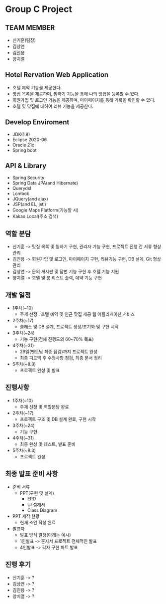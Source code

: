 # Group C Project

## TEAM MEMBER

- 신기훈(팀장)
- 김상연
- 김진용
- 양치열

## Hotel Rervation Web Application
  - 호텔 예약 기능을 제공한다.
  - 맛집 목록을 제공하며, 찜하기 기능을 통해 나의 맛집을 등록할 수 있다.
  - 회원가입 및 로그인 기능을 제공하며, 마이페이지를 통해 기록을 확인할 수 있다.
  - 호텔 및 맛집에 대하여 리뷰 기능을 제공한다.

## Develop Enviroment
  - JDK(1.8)
  - Eclipse 2020-06
  - Oracle 21c
  - Spring boot
  
## API & Library
  - Spring Security
  - Spring Data JPA(and Hibernate)
  - Querydsl
  - Lombok
  - JQuery(and ajax)
  - JSP(and EL, jstl)
  - Google Maps Flatform(가능할 시)
  - Kakao Local(주소 검색)

## 역할 분담

- 신기훈 -> 맛집 목록 및 찜하기 구현, 관리자 기능 구현, 프로젝트 진행 간 서류 형상관리
- 김진용 -> 회원가입 및 로그인, 마이페이지 구현, 리뷰기능 구현, DB 설계, Git 형상관리
- 김상연 -> 문의 게시판 및 답변 기능 구현 후 호텔 기능 지원
- 양치열 -> 호텔 및 룸 리스트 출력, 예약 기능 구현

## 개발 일정

- 1주차(~10)
  - 주제 선정 : 호텔 예약 및 인근 맛집 제공 웹 어플리케이션 서비스
- 2주차(~17)
  - 클래스 및 DB 설계, 프로젝트 생성/초기화 및 구현 시작
- 3주차(~24)
  - 기능 구현(전체 진행도의 60~70% 목표)
- 4주차(~31)
  - 29일(멘토님 최종 점검)까지 프로젝트 완성
  - 최종 피드백 후 수정사항 점검, 최종 문서 정리
- 5주차(~8.3)
  - 프로젝트 완성 및 발표
  
## 진행사항
- 1주차(~10)
  - 주제 선정 및 역할분담 완료
- 2주차(~17)
  - 프로젝트 구조 및 DB 설계 완료, 구현 시작
- 3주차(~24)
  - 기능 구현
- 4주차(~31)
  - 최종 완성 및 테스트, 발표 준비
- 5주차(~8.3)
  - 프로젝트 완성

## 최종 발표 준비 사항
- 준비 서류
  - PPT(구현 및 설계)
    - ERD
    - UI 설계서
    - Class Diagram
- PPT 제작 현황
  - 현재 초안 작성 완료
- 발표자
  - 발표 방식 결정(아래는 예시)
  - 1인발표 -> 혼자서 프로젝트 전체적인 발표
  - 4인발표 -> 각자 구현 파트 발표
  
## 진행 후기
  - 신기훈 -> ?
  - 김상연 -> ?
  - 김진용 -> ?
  - 양치열 -> ?
  
